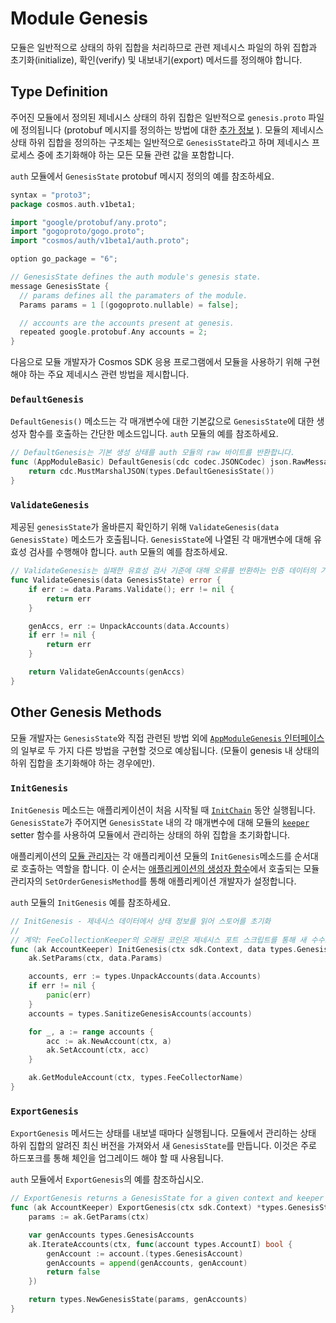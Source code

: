# Module Genesis

모듈은 일반적으로 상태의 하위 집합을 처리하므로 관련 제네시스 파일의 하위 집합과 초기화(initialize), 확인(verify) 및 내보내기(export) 메서드를 정의해야 합니다.



## Type Definition

주어진 모듈에서 정의된 제네시스 상태의 하위 집합은 일반적으로 `genesis.proto` 파일에 정의됩니다 (protobuf 메시지를 정의하는 방법에 대한 [추가 정보](https://docs.cosmos.network/v0.46/core/encoding.html#gogoproto) ). 모듈의 제네시스 상태 하위 집합을 정의하는 구조체는 일반적으로 `GenesisState`라고 하며 제네시스 프로세스 중에 초기화해야 하는 모든 모듈 관련 값을 포함합니다.

`auth` 모듈에서 `GenesisState` protobuf 메시지 정의의 예를 참조하세요.

```go
syntax = "proto3";
package cosmos.auth.v1beta1;

import "google/protobuf/any.proto";
import "gogoproto/gogo.proto";
import "cosmos/auth/v1beta1/auth.proto";

option go_package = "6";

// GenesisState defines the auth module's genesis state.
message GenesisState {
  // params defines all the paramaters of the module.
  Params params = 1 [(gogoproto.nullable) = false];

  // accounts are the accounts present at genesis.
  repeated google.protobuf.Any accounts = 2;
}

```



다음으로 모듈 개발자가 Cosmos SDK 응용 프로그램에서 모듈을 사용하기 위해 구현해야 하는 주요 제네시스 관련 방법을 제시합니다.





### `DefaultGenesis`

`DefaultGenesis()` 메소드는 각 매개변수에 대한 기본값으로 `GenesisState`에 대한 생성자 함수를 호출하는 간단한 메소드입니다. `auth` 모듈의 예를 참조하세요.

```go
// DefaultGenesis는 기본 생성 상태를 auth 모듈의 raw 바이트를 반환합니다.
func (AppModuleBasic) DefaultGenesis(cdc codec.JSONCodec) json.RawMessage {
	return cdc.MustMarshalJSON(types.DefaultGenesisState())
}
```



### `ValidateGenesis`

제공된 `genesisState`가 올바른지 확인하기 위해 `ValidateGenesis(data GenesisState)` 메소드가 호출됩니다. `GenesisState`에 나열된 각 매개변수에 대해 유효성 검사를 수행해야 합니다. `auth` 모듈의 예를 참조하세요.

```go
// ValidateGenesis는 실패한 유효성 검사 기준에 대해 오류를 반환하는 인증 데이터의 기본 유효성 검사를 수행합니다.
func ValidateGenesis(data GenesisState) error {
	if err := data.Params.Validate(); err != nil {
		return err
	}

	genAccs, err := UnpackAccounts(data.Accounts)
	if err != nil {
		return err
	}

	return ValidateGenAccounts(genAccs)
}
```



## Other Genesis Methods

모듈 개발자는 `GenesisState`와 직접 관련된 방법 외에 [`AppModuleGenesis` 인터페이스](https://docs.cosmos.network/v0.46/building-modules/module-manager.html#appmodulegenesis)의 일부로 두 가지 다른 방법을 구현할 것으로 예상됩니다. (모듈이 genesis 내 상태의 하위 집합을 초기화해야 하는 경우에만). 



### `InitGenesis`

`InitGenesis` 메소드는 애플리케이션이 처음 시작될 때 [`InitChain`](https://docs.cosmos.network/v0.46/core/baseapp.html#initchain) 동안 실행됩니다. `GenesisState`가 주어지면 `GenesisState` 내의 각 매개변수에 대해 모듈의 [`keeper`](https://docs.cosmos.network/v0.46/building-modules/keeper.html) setter 함수를 사용하여 모듈에서 관리하는 상태의 하위 집합을 초기화합니다. 

애플리케이션의 [모듈 관리자](https://docs.cosmos.network/v0.46/building-modules/module-manager.html#manager)는 각 애플리케이션 모듈의 `InitGenesis`메소드를 순서대로 호출하는 역할을 합니다.  이 순서는 [애플리케이션의 생성자 함수](https://docs.cosmos.network/v0.46/basics/app-anatomy.html#constructor-)에서 호출되는 모듈 관리자의 `SetOrderGenesisMethod`를 통해 애플리케이션 개발자가 설정합니다.

`auth` 모듈의 `InitGenesis` 예를 참조하세요.

```go
// InitGenesis - 제네시스 데이터에서 상태 정보를 읽어 스토어를 초기화
//
// 계약: FeeCollectionKeeper의 오래된 코인은 제네시스 포트 스크립트를 통해 새 수수료 징수자 계정으로 전송해야 합니다.
func (ak AccountKeeper) InitGenesis(ctx sdk.Context, data types.GenesisState) {
	ak.SetParams(ctx, data.Params)

	accounts, err := types.UnpackAccounts(data.Accounts)
	if err != nil {
		panic(err)
	}
	accounts = types.SanitizeGenesisAccounts(accounts)

	for _, a := range accounts {
		acc := ak.NewAccount(ctx, a)
		ak.SetAccount(ctx, acc)
	}

	ak.GetModuleAccount(ctx, types.FeeCollectorName)
}
```



### `ExportGenesis`

`ExportGenesis` 메서드는 상태를 내보낼 때마다 실행됩니다. 모듈에서 관리하는 상태 하위 집합의 알려진 최신 버전을 가져와서 새 `GenesisState`를 만듭니다. 이것은 주로 하드포크를 통해 체인을 업그레이드 해야 할 때 사용됩니다.

`auth` 모듈에서 `ExportGenesis`의 예를 참조하십시오.

```go
// ExportGenesis returns a GenesisState for a given context and keeper
func (ak AccountKeeper) ExportGenesis(ctx sdk.Context) *types.GenesisState {
	params := ak.GetParams(ctx)

	var genAccounts types.GenesisAccounts
	ak.IterateAccounts(ctx, func(account types.AccountI) bool {
		genAccount := account.(types.GenesisAccount)
		genAccounts = append(genAccounts, genAccount)
		return false
	})

	return types.NewGenesisState(params, genAccounts)
}
```

